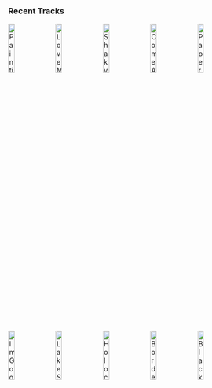### Recent Tracks
[<img src='https://lastfm.freetls.fastly.net/i/u/300x300/6e6f5d974dfea03c8e21668daa800cca.png' width='16%' height='16%' alt='Painting (Masterpiece)'>](https://www.last.fm/music/lewis%2bdel%2bmar/_/painting%2b%2528masterpiece%2529)&nbsp;&nbsp;&nbsp;&nbsp;[<img src='https://lastfm.freetls.fastly.net/i/u/300x300/d78379296a161f8dde0bbe0494948166.png' width='16%' height='16%' alt='Love Me Again'>](https://www.last.fm/music/john%2bnewman/_/love%2bme%2bagain)&nbsp;&nbsp;&nbsp;&nbsp;[<img src='https://lastfm.freetls.fastly.net/i/u/300x300/3df761a99bed15d02bfee7e86f276bac.png' width='16%' height='16%' alt='Shaky Ground'>](https://www.last.fm/music/freedom%2bfry/_/shaky%2bground)&nbsp;&nbsp;&nbsp;&nbsp;[<img src='https://lastfm.freetls.fastly.net/i/u/300x300/18235327870007874b57088b16f6616e.png' width='16%' height='16%' alt='Come A Little Bit Closer'>](https://www.last.fm/music/jay%2b%2526%2bthe%2bamericans/_/come%2ba%2blittle%2bbit%2bcloser)&nbsp;&nbsp;&nbsp;&nbsp;[<img src='https://lastfm.freetls.fastly.net/i/u/300x300/38d388da528b0beda5727bf30a75ea0f.png' width='16%' height='16%' alt='Paper Cut'>](https://www.last.fm/music/sophie%2bsimmons/_/paper%2bcut)&nbsp;&nbsp;&nbsp;&nbsp;<br>[<img src='https://lastfm.freetls.fastly.net/i/u/300x300/805d3181176719fe5a271dfa62ca9669.png' width='16%' height='16%' alt='Im Good'>](https://www.last.fm/music/wafia/_/i%2527m%2bgood)&nbsp;&nbsp;&nbsp;&nbsp;[<img src='https://lastfm.freetls.fastly.net/i/u/300x300/deeed494b4b74490947011cd71d561fc.png' width='16%' height='16%' alt='Lake Shore Drive'>](https://www.last.fm/music/aliotta%2bhaynes%2bjeremiah/_/lake%2bshore%2bdrive)&nbsp;&nbsp;&nbsp;&nbsp;[<img src='https://lastfm.freetls.fastly.net/i/u/300x300/408b8a78bc28423ba309a44a5fdd1a9b.png' width='16%' height='16%' alt='Holocene'>](https://www.last.fm/music/bon%2biver/_/holocene)&nbsp;&nbsp;&nbsp;&nbsp;[<img src='https://lastfm.freetls.fastly.net/i/u/300x300/27425920ef771c4e6571eeff59918249.png' width='16%' height='16%' alt='Borderline'>](https://www.last.fm/music/tame%2bimpala/_/borderline)&nbsp;&nbsp;&nbsp;&nbsp;[<img src='https://lastfm.freetls.fastly.net/i/u/300x300/02bffdd5030a908bc78741b52423058b.png' width='16%' height='16%' alt='Black and White'>](https://www.last.fm/music/niall%2bhoran/_/black%2band%2bwhite)&nbsp;&nbsp;&nbsp;&nbsp;<br>